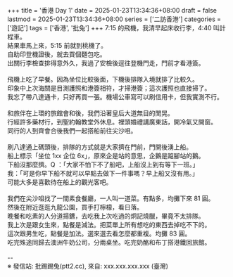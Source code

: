 +++
title = '香港 Day 1'
date = 2025-01-23T13:34:36+08:00
draft = false
lastmod = 2025-01-23T13:34:36+08:00
series = ['二訪香港']
categories = ['遊記']
tags = ['香港', '批兔']
+++
7:15 的飛機，我清早起床收行李，4:40 叫計程車。<br>
結果車馬上來，5:15 前就到桃機了。<br>
自助印登機證後，就去買個麵包吃。<br>
出關行李檢查排得意外久，我過了安檢後逕往登機門走，門前才看港簽。<br>
<br>
飛機上吃了早餐。因為坐位比較後面，下機後排隊入境就排了比較久。<br>
印象中上次海關是目測護照和港簽相符，才掃港簽；這次護照也直接掃了。<br>
我忘了帶八達通卡，只好再買一張。機場公車寫可以刷信用卡，但我實測不行。<br>
<br>
和旅伴在上環的旅館會和後，我們沿著皇后大道無目的閒晃。<br>
行經許多藥材行，到聖約翰教堂外休息。裡頭婚禮講廣東話，開冷氣又開窗。<br>
同行的人到齊會合後我們一起搭船前往尖沙咀。<br>
<br>
刷八達通上碼頭後，排隊的方式就是大家擠在門前，門開後湧上船。<br>
船上標示「坐位 1xx 企位 6x」，原來企是站的意思，企鵝是踮腳站的鵝。<br>
下船沒那麼擠。Q ：「大家不怕下不了船吧，上船沒上到有等下一班。」<br>
我：「可是你早下船不就可以早點去做下一件事嗎？早上船又沒有用。」<br>
可能大多是喜歡待在船上的觀光客吧。<br>
<br>
我們在尖沙咀找了一間素食餐廳，一人叫一道菜。有點多，均攤下來 81 圓。<br>
然後在附近逛逛九龍公園，買手打檸檬，看日落。<br>
晚餐和吃素的人分道揚鑣，去吃我上次吃過的炯記燒臘，畢竟不太排隊。<br>
我上次是跟女生來，點餐是減法。把菜單上所有想吃的東西去掉吃不下的。<br>
這次跟男生吃，點餐是加法。選來選去看怎麼都重複。均攤 83 圓。<br>
吃完殊途同歸去澳洲牛奶公司，分兩桌坐。吃完奶酪和布丁搭港鐵回旅館。<br>
<br>
--<br>
※ 發信站: 批踢踢兔(ptt2.cc), 來自: xxx.xxx.xxx.xxx (臺灣)<br>
